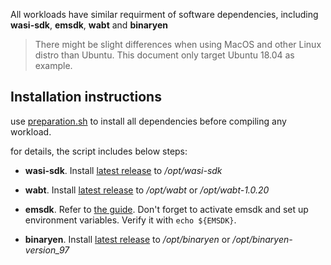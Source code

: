 All workloads have similar requirment of software dependencies, including
**wasi-sdk**, **emsdk**, **wabt** and **binaryen**

> There might be slight differences when using MacOS and other Linux distro than Ubuntu. This document only target
Ubuntu 18.04 as example.

## Installation instructions

use [preparation.sh](./preparation.sh) to install all dependencies before compiling any workload.

for details, the script includes below steps:

- **wasi-sdk**. Install
  [latest release](https://github.com/WebAssembly/wasi-sdk/releases/download/wasi-sdk-12/wasi-sdk-12.0-linux.tar.gz)
  to */opt/wasi-sdk*

- **wabt**. Install
  [latest release](https://github.com/WebAssembly/wabt/releases/download/1.0.20/wabt-1.0.20-ubuntu.tar.gz)
  to */opt/wabt* or */opt/wabt-1.0.20*

- **emsdk**. Refer to [the guide](https://emscripten.org/docs/getting_started/downloads.html). Don't forget to activate
  emsdk and set up environment variables. Verify it with `echo ${EMSDK}`.

- **binaryen**. Install
  [latest release](https://github.com/WebAssembly/binaryen/releases/download/version_97/binaryen-version_97-x86_64-linux.tar.gz)
  to */opt/binaryen* or */opt/binaryen-version_97*
